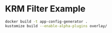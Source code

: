 # KRM Filter Example

```bash
docker build -t app-config-generator .
kustomize build --enable-alpha-plugins overlay/
```

